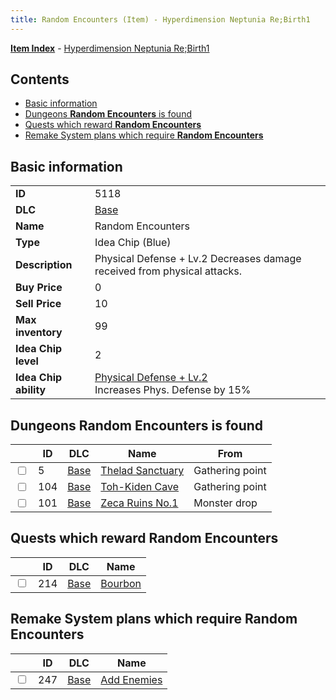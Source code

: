```yaml
---
title: Random Encounters (Item) - Hyperdimension Neptunia Re;Birth1
---
```


[**Item Index**](/neptunia/rb1/item/index.html) - [Hyperdimension Neptunia Re;Birth1](/neptunia/rb1)

## Contents

- [Basic information](#basic-information)
- [Dungeons **Random Encounters** is found](#dungeons-random-encounters-is-found)
- [Quests which reward **Random Encounters**](#quests-which-reward-random-encounters)
- [Remake System plans which require **Random Encounters**](#remake-system-plans-which-require-random-encounters)

## Basic information

|   |   |
| -- | -- |
| **ID** | 5118 |
| **DLC** | [Base](/neptunia/rb1/dlc/1-base.html) |
| **Name** | Random Encounters |
| **Type** | Idea Chip (Blue) |
| **Description** | Physical Defense + Lv.2 Decreases damage received from physical attacks. |
| **Buy Price** | 0 |
| **Sell Price** | 10 |
| **Max inventory** | 99 |
| **Idea Chip level** | 2 |
| **Idea Chip ability** | [Physical Defense + Lv.2](/neptunia/rb1/avatar/1-9617-physical-defense-lv-2.html)<br />Increases Phys. Defense by 15% |


## Dungeons **Random Encounters** is found

|    | ID | DLC | Name | From |
| -- | -- | --- | ---- | ---- |
| <input type="checkbox" id="rb1-dungeon-1-5" class="trackbox" /> | 5 | [Base](/neptunia/rb1/dlc/1-base.html) | [Thelad Sanctuary](/neptunia/rb1/dungeon/1-5-thelad-sanctuary.html) | Gathering point |
| <input type="checkbox" id="rb1-dungeon-1-104" class="trackbox" /> | 104 | [Base](/neptunia/rb1/dlc/1-base.html) | [Toh-Kiden Cave](/neptunia/rb1/dungeon/1-104-toh-kiden-cave.html) | Gathering point |
| <input type="checkbox" id="rb1-dungeon-1-101" class="trackbox" /> | 101 | [Base](/neptunia/rb1/dlc/1-base.html) | [Zeca Ruins No.1](/neptunia/rb1/dungeon/1-101-zeca-ruins-no-1.html) | Monster drop |


## Quests which reward **Random Encounters**

|    | ID | DLC | Name |
| -- | -- | --- | ---- |
| <input type="checkbox" id="rb1-quest-1-214" class="trackbox" /> | 214 | [Base](/neptunia/rb1/dlc/1-base.html) | [Bourbon](/neptunia/rb1/quest/1-214-bourbon.html) |


## Remake System plans which require **Random Encounters**

|    | ID | DLC | Name |
| -- | -- | --- | ---- |
| <input type="checkbox" id="rb1-quest-1-247" class="trackbox" /> | 247 | [Base](/neptunia/rb1/dlc/1-base.html) | [Add Enemies](/neptunia/rb1/quest/1-247-add-enemies.html) |

